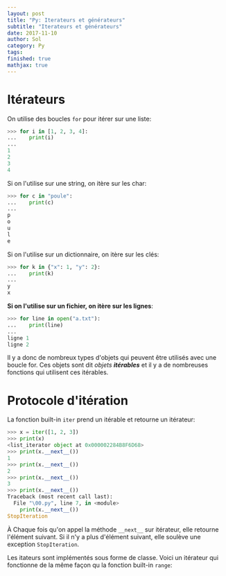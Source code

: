```yaml
---
layout: post
title: "Py: Iterateurs et générateurs"
subtitle: "Iterateurs et générateurs"
date: 2017-11-10
author: Sol
category: Py
tags: 
finished: true
mathjax: true
---
```


# Itérateurs

On utilise des boucles `for` pour itérer sur une liste:
```py
>>> for i in [1, 2, 3, 4]:
...    print(i)
...
1
2
3
4
```

Si on l'utilise sur une string, on itère sur les char:

```py
>>> for c in "poule":
...    print(c)
...
p
o
u
l
e
```

Si on l'utilise sur un dictionnaire, on itère sur les clés:

```py
>>> for k in {"x": 1, "y": 2}:
...    print(k)
...
y
x
```

**Si on l'utilise sur un fichier, on itère sur les lignes**:

```py
>>> for line in open("a.txt"):
...    print(line)
...
ligne 1
ligne 2
```

Il y a donc de nombreux types d'objets qui peuvent être utilisés avec une boucle for. Ces objets sont dit _objets **itérables**_ et il y a de nombreuses fonctions qui utilisent ces itérables.

# Protocole d'itération
La fonction built-in `iter` prend un itérable et retourne un itérateur:


```py
>>> x = iter([1, 2, 3])
>>> print(x)
<list_iterator object at 0x000002284B8F6D68>
>>> print(x.__next__())
1
>>> print(x.__next__())
2
>>> print(x.__next__())
3
>>> print(x.__next__())
Traceback (most recent call last):
  File "\00.py", line 7, in <module>
    print(x.__next__())
StopIteration
```

À Chaque fois qu'on appel la méthode `__next__` sur itérateur, elle retourne l'élément suivant. Si il n'y a plus d'élément suivant, elle soulève une exception `StopIteration`.

Les itateurs sont implémentés sous forme de classe. Voici un itérateur qui fonctionne de la même façon qu la fonction built-in `range`:
